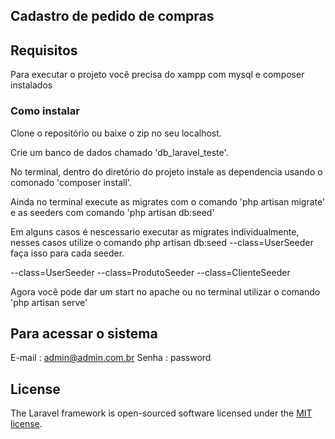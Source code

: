 
## Cadastro de pedido de compras

## Requisitos

Para executar o projeto você precisa do xampp com mysql e composer instalados

### Como instalar

Clone o repositório ou baixe o zip no seu localhost.

Crie um banco de dados chamado 'db_laravel_teste'.

No terminal, dentro do diretório do projeto instale as dependencia usando o comonado 'composer install'.

Ainda no terminal execute as migrates com o comando 'php artisan migrate' e as seeders com comando 'php artisan db:seed'

Em alguns casos é nescessario executar as migrates individualmente, nesses casos utilize o comando php artisan db:seed --class=UserSeeder 
faça isso para cada seeder.

--class=UserSeeder 
--class=ProdutoSeeder
--class=ClienteSeeder

Agora você pode dar um start no apache ou no terminal utilizar o comando 'php artisan serve' 

## Para acessar o sistema

E-mail : admin@admin.com.br
Senha : password

## License

The Laravel framework is open-sourced software licensed under the [MIT license](https://opensource.org/licenses/MIT).
